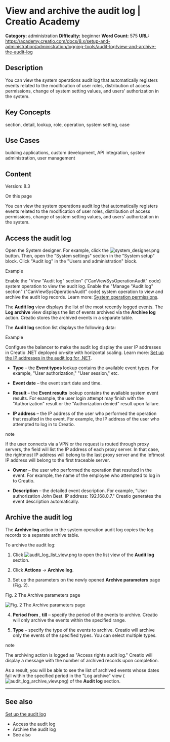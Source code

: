 # View and archive the audit log | Creatio Academy

**Category:** administration **Difficulty:** beginner **Word Count:** 575
**URL:**
https://academy.creatio.com/docs/8.x/setup-and-administration/administration/logging-tools/audit-log/view-and-archive-the-audit-log

## Description

You can view the system operations audit log that automatically registers events
related to the modification of user roles, distribution of access permissions,
change of system setting values, and users' authorization in the system.

## Key Concepts

section, detail, lookup, role, operation, system setting, case

## Use Cases

building applications, custom development, API integration, system
administration, user management

## Content

Version: 8.3

On this page

You can view the system operations audit log that automatically registers events
related to the modification of user roles, distribution of access permissions,
change of system setting values, and users' authorization in the system.

## Access the audit log​

Open the System designer. For example, click the
![system_designer.png](https://academy.creatio.com/guides/sites/en/files/documentation/user/en/logging_tools/BPMonlineHelp/view_and_archive_audit_log/system_designer.png)
button. Then, open the "System settings" section in the "System setup" block.
Click "Audit log" in the "Users and administration" block.

Example

Enable the "View "Audit log" section" ("CanViewSysOperationAudit" code) system
operation to view the audit log. Enable the "Manage "Audit log" section"
("CanViewSysOperationAudit" code) system operation to view and archive the audit
log records. Learn more:
[System operation permissions](https://academy.creatio.com/documents?id=2000).

The **Audit log** view displays the list of the most recently logged events. The
**Log archive** view displays the list of events archived via the **Archive
log** action. Creatio stores the archived events in a separate table.

The **Audit log** section list displays the following data:

Example

Configure the balancer to make the audit log display the user IP addresses in
Creatio .NET deployed on-site with horizontal scaling. Learn more:
[Set up the IP addresses in the audit log for .NET](https://academy.creatio.com/documents?id=2110#title-2491-19).

- **Type** – the **Event types** lookup contains the available event types. For
  example, "User authorization," "User session," etc.

- **Event date** – the event start date and time.

- **Result** – the **Event results** lookup contains the available system event
  results. For example, the user login attempt may finish with the
  "Authorization" result or the "Authorization denied" result upon failure.

- **IP address** – the IP address of the user who performed the operation that
  resulted in the event. For example, the IP address of the user who attempted
  to log in to Creatio.

note

If the user connects via a VPN or the request is routed through proxy servers,
the field will list the IP address of each proxy server. In that case, the
rightmost IP address will belong to the last proxy server and the leftmost IP
address will belong to the first traceable server.

- **Owner** – the user who performed the operation that resulted in the event.
  For example, the name of the employee who attempted to log in to Creatio.

- **Description** – the detailed event description. For example, "User
  authorization John Best. IP address: 192.168.0.7." Creatio generates the event
  description automatically.

## Archive the audit log​

The **Archive log** action in the system operation audit log copies the log
records to a separate archive table.

To archive the audit log:

1. Click
   ![audit_log_list_view.png](https://academy.creatio.com/guides/sites/en/files/documentation/user/en/logging_tools/BPMonlineHelp/view_and_archive_audit_log/audit_log_list_view.png)
   to open the list view of the **Audit log** section.

2. Click **Actions** → **Archive log**.

3. Set up the parameters on the newly opened **Archive parameters** page (Fig.
   2).

Fig. 2 The Archive parameters page

![Fig. 2 The Archive parameters page](https://academy.creatio.com/guides/sites/en/files/documentation/user/en/logging_tools/BPMonlineHelp/view_and_archive_audit_log/scr_cases_setup_access_rights_archive_params.png)

4. **Period from** , **till** – specify the period of the events to archive.
   Creatio will only archive the events within the specified range.

5. **Type** – specify the type of the events to archive. Creatio will archive
   only the events of the specified types. You can select multiple types.

note

The archiving action is logged as "Access rights audit log." Creatio will
display a message with the number of archived records upon completion.

As a result, you will be able to see the list of archived events whose dates
fall within the specified period in the "Log archive" view
(![audit_log_archive_view.png](https://academy.creatio.com/guides/sites/en/files/documentation/user/en/logging_tools/BPMonlineHelp/view_and_archive_audit_log/audit_log_archive_view.png))
of the **Audit log** section.

---

## See also​

[Set up the audit log](https://academy.creatio.com/documents?id=1260)

- Access the audit log
- Archive the audit log
- See also
